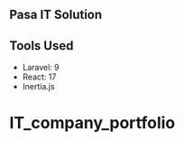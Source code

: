 
## Pasa IT Solution


## Tools Used

 - Laravel: 9
 - React: 17
 - Inertia.js 
# IT_company_portfolio
